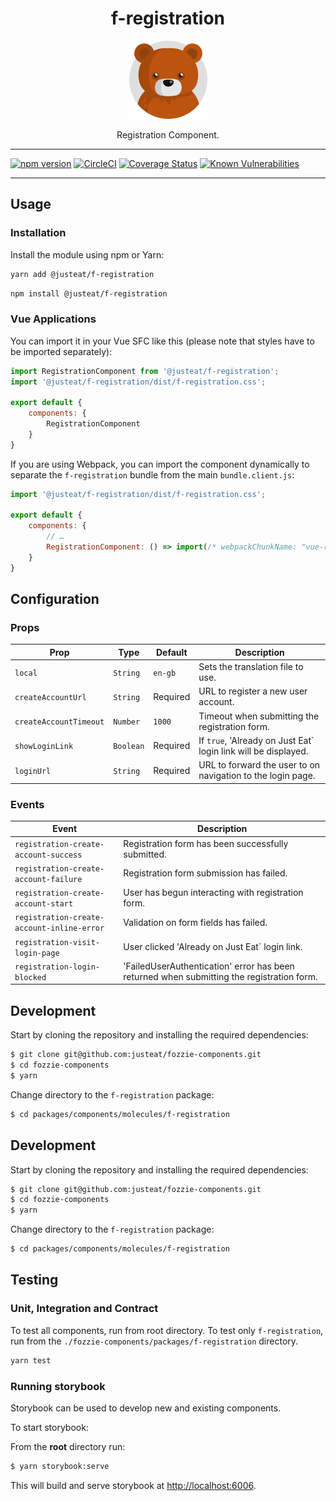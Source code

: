 <div align="center">

# f-registration

<img width="125" alt="Fozzie Bear" src="../../../../bear.png" />

Registration Component.

</div>

---

[![npm version](https://badge.fury.io/js/%40justeat%2Ff-registration.svg)](https://badge.fury.io/js/%40justeat%2Ff-registration)
[![CircleCI](https://circleci.com/gh/justeat/fozzie-components.svg?style=svg)](https://circleci.com/gh/justeat/workflows/fozzie-components)
[![Coverage Status](https://coveralls.io/repos/github/justeat/f-registration/badge.svg)](https://coveralls.io/github/justeat/f-registration)
[![Known Vulnerabilities](https://snyk.io/test/github/justeat/f-registration/badge.svg?targetFile=package.json)](https://snyk.io/test/github/justeat/f-registration?targetFile=package.json)

---

## Usage

### Installation

Install the module using npm or Yarn:

```sh
yarn add @justeat/f-registration
```

```sh
npm install @justeat/f-registration
```

### Vue Applications

You can import it in your Vue SFC like this (please note that styles have to be imported separately):

```js
import RegistrationComponent from '@justeat/f-registration';
import '@justeat/f-registration/dist/f-registration.css';

export default {
    components: {
        RegistrationComponent
    }
}
```

If you are using Webpack, you can import the component dynamically to separate the `f-registration` bundle from the main `bundle.client.js`:

```js
import '@justeat/f-registration/dist/f-registration.css';

export default {
    components: {
        // …
        RegistrationComponent: () => import(/* webpackChunkName: "vue-registration" */ '@justeat/f-registration')
    }
}
```

## Configuration

### Props

| Prop  | Type  | Default | Description |
| ----- | ----- | ------- | ----------- |
| `local` | `String` | `en-gb` | Sets the translation file to use. |
| `createAccountUrl` | `String` | Required | URL to register a new user account. |
| `createAccountTimeout` | `Number` | `1000` | Timeout when submitting the registration form. |
| `showLoginLink` | `Boolean` | Required | If `true`, 'Already on Just Eat` login link will be displayed. |
| `loginUrl` | `String` | Required | URL to forward the user to on navigation to the login page. |

### Events

| Event | Description |
| ----- | ----------- |
| `registration-create-account-success` | Registration form has been successfully submitted. |
| `registration-create-account-failure` | Registration form submission has failed. |
| `registration-create-account-start` | User has begun interacting with registration form. |
| `registration-create-account-inline-error` | Validation on form fields has failed. |
| `registration-visit-login-page` | User clicked 'Already on Just Eat` login link. |
| `registration-login-blocked` | 'FailedUserAuthentication' error has been returned when submitting the registration form. |

## Development

Start by cloning the repository and installing the required dependencies:

```sh
$ git clone git@github.com:justeat/fozzie-components.git
$ cd fozzie-components
$ yarn
```

Change directory to the `f-registration` package:

```sh
$ cd packages/components/molecules/f-registration
```

## Development

Start by cloning the repository and installing the required dependencies:

```sh
$ git clone git@github.com:justeat/fozzie-components.git
$ cd fozzie-components
$ yarn
```

Change directory to the `f-registration` package:

```sh
$ cd packages/components/molecules/f-registration
```

## Testing

### Unit, Integration and Contract

To test all components, run from root directory.
To test only `f-registration`, run from the `./fozzie-components/packages/f-registration` directory.

```sh
yarn test
```

### Running storybook

Storybook can be used to develop new and existing components.

To start storybook:

From the **root** directory run:

```sh
$ yarn storybook:serve
```

This will build and serve storybook at [http://localhost:6006](http://localhost:6006).
